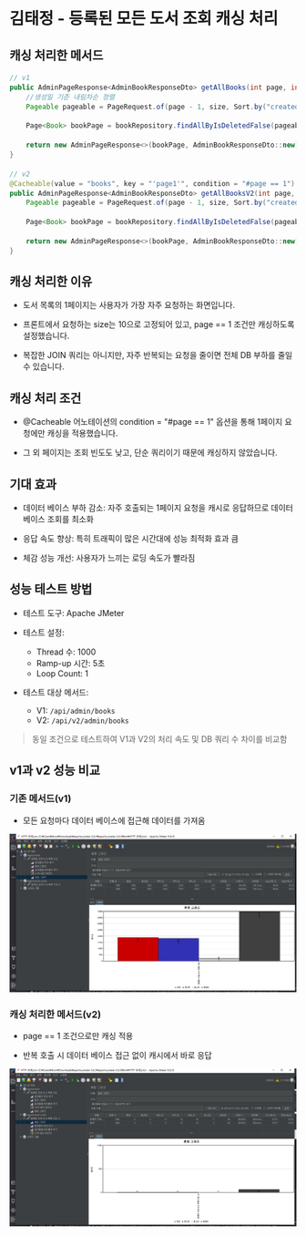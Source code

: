 # 김태정 - 등록된 모든 도서 조회 캐싱 처리

## 캐싱 처리한 메서드

```java
// v1
public AdminPageResponse<AdminBookResponseDto> getAllBooks(int page, int size) {
    //생성일 기준 내림차순 정렬
    Pageable pageable = PageRequest.of(page - 1, size, Sort.by("createdAt").descending());

    Page<Book> bookPage = bookRepository.findAllByIsDeletedFalse(pageable);

    return new AdminPageResponse<>(bookPage, AdminBookResponseDto::new);
}

// v2
@Cacheable(value = "books", key = "'page1'", condition = "#page == 1")
public AdminPageResponse<AdminBookResponseDto> getAllBooksV2(int page, int size) {
    Pageable pageable = PageRequest.of(page - 1, size, Sort.by("createdAt").descending());

    Page<Book> bookPage = bookRepository.findAllByIsDeletedFalse(pageable);

    return new AdminPageResponse<>(bookPage, AdminBookResponseDto::new);
}
```

## 캐싱 처리한 이유

- 도서 목록의 1페이지는 사용자가 가장 자주 요청하는 화면입니다.

- 프론트에서 요청하는 size는 10으로 고정되어 있고, page == 1 조건만 캐싱하도록 설정했습니다.

- 복잡한 JOIN 쿼리는 아니지만, 자주 반복되는 요청을 줄이면 전체 DB 부하를 줄일 수 있습니다.

## 캐싱 처리 조건

- @Cacheable 어노테이션의 condition = "#page == 1" 옵션을 통해 1페이지 요청에만 캐싱을 적용했습니다.

- 그 외 페이지는 조회 빈도도 낮고, 단순 쿼리이기 때문에 캐싱하지 않았습니다.

## 기대 효과

- 데이터 베이스 부하 감소: 자주 호출되는 1페이지 요청을 캐시로 응답하므로 데이터 베이스 조회를 최소화

- 응답 속도 향상: 특히 트래픽이 많은 시간대에 성능 최적화 효과 큼

- 체감 성능 개선: 사용자가 느끼는 로딩 속도가 빨라짐

## 성능 테스트 방법

- 테스트 도구: Apache JMeter

- 테스트 설정:
    - Thread 수: 1000
    - Ramp-up 시간: 5초
    - Loop Count: 1

- 테스트 대상 메서드:
    - V1: `/api/admin/books`
    - V2: `/api/v2/admin/books`

> 동일 조건으로 테스트하여 V1과 V2의 처리 속도 및 DB 쿼리 수 차이를 비교함

## v1과 v2 성능 비교

### 기존 메서드(v1)

- 모든 요청마다 데이터 베이스에 접근해 데이터를 가져옴

![img.png](image/taejeongV1.png)

### 캐싱 처리한 메서드(v2)

- page == 1 조건으로만 캐싱 적용

- 반복 호출 시 데이터 베이스 접근 없이 캐시에서 바로 응답

![img.png](image/taejeongV2.png)

